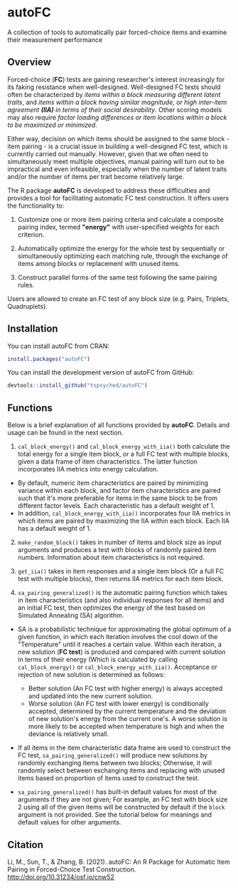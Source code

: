 # autoFC
A collection of tools to automatically pair forced-choice items and examine their measurement performance

## Overview

Forced-choice (**FC**) tests are gaining researcher's interest increasingly for its faking resistance when well-designed. Well-designed FC tests should often be characterized by _items within a block measuring different latent traits_, and _items within a block having similar magnitude, or high inter-item agreement **(IIA)** in terms of their social desirability_. Other scoring models may also require _factor loading differences or item locations within a block to be maximized or minimized_.

Either way, decision on which items should be assigned to the same block - item pairing - is a crucial issue in building a well-designed FC test, which is currently carried out manually. However, given that we often need to simultaneously meet multiple objectives, manual pairing will turn out to be impractical and even infeasible, especially when the number of latent traits and/or the number of items per trait become relatively large.

The R package __autoFC__ is developed to address these difficulties and provides a tool for facilitating automatic FC test construction. It offers users the functionality to:

1. Customize one or more item pairing criteria and calculate a composite pairing index, termed __"energy"__ with user-specified weights for each criterion.

2. Automatically optimize the energy for the whole test by sequentially or simultaneously optimizing each matching rule, through the exchange of items among blocks or replacement with unused items.

3. Construct parallel forms of the same test following the same pairing rules.

Users are allowed to create an FC test of any block size (e.g. Pairs, Triplets, Quadruplets).

## Installation

You can install autoFC from CRAN:

``` r
install.packages("autoFC")
```

You can install the development version of autoFC from GitHub:

``` r
devtools::install_github("tspsyched/autoFC")
```

## Functions

Below is a brief explanation of all functions provided by __autoFC__. Details and usage can be found in the next section.

1. `cal_block_energy()` and `cal_block_energy_with_iia()` both calculate the total energy for a single item block, or a full FC test with multiple blocks, given a data frame of item characteristics. The latter function incorporates IIA metrics into energy calculation.

  * By default, numeric item characteristics are paired by minimizing variance within each block, and factor item characteristics are paired such that it's more preferable for items in the same block to be from different factor levels. Each characteristic has a default weight of 1.
  * In addition, `cal_block_energy_with_iia()` incorporates four IIA metrics in which items are paired by maximizing the IIA within each block. Each IIA has a default weight of 1.


2. `make_random_block()` takes in number of items and block size as input arguments and produces a test with blocks of randomly paired item numbers. Information about item characteristics is not required.

3. `get_iia()` takes in item responses and a single item block (Or a full FC test with multiple blocks), then returns IIA metrics for each item block.

4. `sa_pairing_generalized()` is the automatic pairing function which takes in item characteristics (and also individual responses for all items) and an initial FC test, then optimizes the energy of the test based on Simulated Annealing (SA) algorithm.

  * SA is a probabilistic technique for approximating the global optimum of a given function, in which each iteration involves the cool down of the "Temperature" until it reaches a certain value. Within each iteration, a new solution (**FC test**) is produced and compared with current solution in terms of their energy (Which is calculated by calling `cal_block_energy()` or `cal_block_energy_with_iia()`. Acceptance or rejection of new solution is determined as follows:
  
    - Better solution (An FC test with higher energy) is always accepted and updated into the new current solution.
    - Worse solution (An FC test with lower energy) is conditionally accepted, determined by the current temperature and the deviation of new solution's energy from the current one's. A worse solution is more likely to be accepted when temperature is high and when the deviance is relatively small.
    
    
  * If all items in the item characteristic data frame are used to construct the FC test, `sa_pairing_generalized()` will produce new solutions by randomly exchanging items between two blocks; Otherwise, it will randomly select between exchanging items and replacing with unused items based on proportion of items used to construct the test.
  
  * `sa_pairing_generalized()` has built-in default values for most of the arguments if they are not given; For example, an FC test with block size 2 using all of the given items will be constructed by default if the `block` argument is not provided. See the tutorial below for meanings and default values for other arguments.

## Citation

Li, M., Sun, T., & Zhang, B. (2021). autoFC: An R Package for Automatic Item Pairing in Forced-Choice Test Construction. http://doi.org/10.31234/osf.io/cnw52
